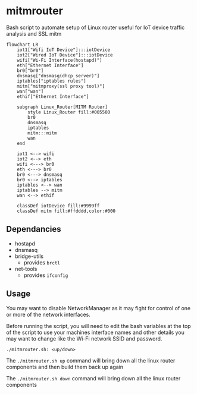 # mitmrouter
Bash script to automate setup of Linux router useful for IoT device traffic analysis and SSL mitm

```mermaid
flowchart LR
    iot1["Wifi IoT Device"]:::iotDevice
    iot2["Wired IoT Device"]:::iotDevice
    wifi["Wi-Fi Interface(hostapd)"]
    eth["Ethernet Interface"]
    br0["br0"]
    dnsmasq["dnsmasq(dhcp server)"]
    iptables["iptables rules"]
    mitm["mitmproxy(ssl proxy tool)"]
    wan["wan"]
    ethif["Ethernet Interface"]
    
    subgraph Linux_Router[MITM Router]
        style Linux_Router fill:#005500
        br0
        dnsmasq
        iptables
        mitm:::mitm
        wan
    end
    
    iot1 <--> wifi
    iot2 <--> eth
    wifi <---> br0
    eth <---> br0
    br0 <---> dnsmasq
    br0 <--> iptables
    iptables <--> wan
    iptables --> mitm
    wan <--> ethif

    classDef iotDevice fill:#9999ff
    classDef mitm fill:#ffdddd,color:#000
```


## Dependancies

- hostapd
- dnsmasq
- bridge-utils
    - provides `brctl`
- net-tools
    - provides `ifconfig`

## Usage

You may want to disable NetworkManager as it may fight for control of one or more of the network interfaces.

Before running the script, you will need to edit the bash variables at the top of the script to use your machines interface names and other details you may want to change like the Wi-Fi network SSID and password.

```
./mitmrouter.sh: <up/down>
```

The `./mitmrouter.sh up` command will bring down all the linux router components and then build them back up again

The `./mitmrouter.sh down` command will bring down all the linux router components


